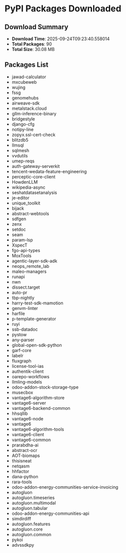 # PyPI Packages Downloaded

## Download Summary
- **Download Time**: 2025-09-24T09:23:40.558014
- **Total Packages**: 90
- **Total Size**: 30.08 MB

## Packages List
- jawad-calculator
- mxcubeweb
- wujing
- fssg
- genomehubs
- airweave-sdk
- metalstack.cloud
- gllm-inference-binary
- bridgestyle
- django-cfg
- notipy-line
- zopyx.ssl-cert-check
- blitzdb5
- llmsql
- sqlmesh
- vvdutils
- umep-reqs
- auth-gateway-serverkit
- tencent-wedata-feature-engineering
- perceptic-core-client
- HowdenLLM
- wikipedia-async
- seshatdatasetanalysis
- je-editor
- unique_toolkit
- bijack
- abstract-webtools
- sdfgen
- zenx
- setdoc
- seam
- param-lsp
- XspecT
- fgo-api-types
- MoxTools
- agentic-layer-sdk-adk
- neops_remote_lab
- maleo-managers
- runapi
- nwn
- dissect.target
- auto-pr
- tbp-nightly
- harry-test-sdk-mamotion
- genvm-linter
- harfile
- p-template-generator
- ruyi
- ssb-datadoc
- pystow
- any-parser
- global-open-sdk-python
- garf-core
- labelr
- fluxgraph
- license-tool-ias
- authentik-client
- oarepo-workflows
- llmling-models
- odoo-addon-stock-storage-type
- musecbox
- vantage6-algorithm-store
- vantage6-server
- vantage6-backend-common
- hhsqllib
- vantage6-node
- vantage6
- vantage6-algorithm-tools
- vantage6-client
- vantage6-common
- prarabdha-ai
- abstract-ocr
- AOT-biomaps
- thisisneat
- netqasm
- hhfactor
- dana-python
- rara-tools
- odoo-addon-energy-communities-service-invoicing
- autogluon
- autogluon.timeseries
- autogluon.multimodal
- autogluon.tabular
- odoo-addon-energy-communities-api
- simdirdiff
- autogluon.features
- autogluon.core
- autogluon.common
- pykoi
- advssdkpy
